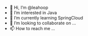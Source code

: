 - 👋 Hi, I’m @leahoop
- 👀 I’m interested in Java
- 🌱 I’m currently learning SpringCloud
- 💞️ I’m looking to collaborate on ...
- 📫 How to reach me ...

<!---
leahoop/leahoop is a ✨ special ✨ repository because its `README.md` (this file) appears on your GitHub profile.
You can click the Preview link to take a look at your changes.
--->
